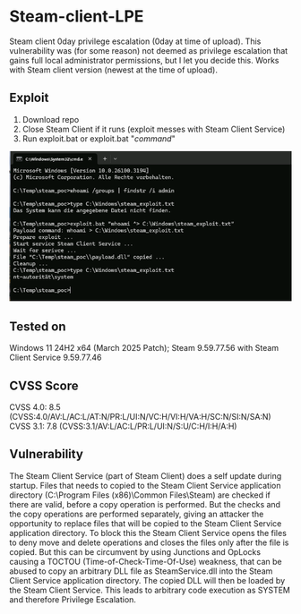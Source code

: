# Steam-client-LPE
Steam client 0day privilege escalation (0day at time of upload). This vulnerability was (for some reason) not deemed as privilege escalation that gains full local administrator permissions, but I let you decide this. Works with Steam client version  (newest at the time of upload).

## Exploit

1. Download repo
2. Close Steam Client if it runs (exploit messes with Steam Client Service)
3. Run exploit.bat or exploit.bat "*command*"

![Steam client exploit](steam_poc.png)

## Tested on
Windows 11 24H2 x64 (March 2025 Patch); Steam 9.59.77.56 with Steam Client Service 9.59.77.46

## CVSS Score
CVSS 4.0: 8.5 (CVSS:4.0/AV:L/AC:L/AT:N/PR:L/UI:N/VC:H/VI:H/VA:H/SC:N/SI:N/SA:N)
CVSS 3.1: 7.8 (CVSS:3.1/AV:L/AC:L/PR:L/UI:N/S:U/C:H/I:H/A:H)

## Vulnerability
The Steam Client Service (part of Steam Client) does a self update during startup. Files that needs to copied to the Steam Client Service application directory (C:\Program Files (x86)\Common Files\Steam) are checked if there are valid, before a copy operation is performed. But the checks and the copy operations are performed separately, giving an attacker the opportunity to replace files that will be copied to the Steam Client Service application directory. To block this the Steam Client Service opens the files to deny move and delete operations and closes the files only after the file is copied. But this can be circumvent by using Junctions and OpLocks causing a TOCTOU (Time-of-Check-Time-Of-Use) weakness, that can be abused to copy an arbitrary DLL file as SteamService.dll into the Steam Client Service application directory. The copied DLL will then be loaded by the Steam Client Service. This leads to arbitrary code execution as SYSTEM and therefore Privilege Escalation.
